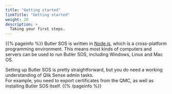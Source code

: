 ```yaml
---
title: "Getting started"
linkTitle: "Getting started"
weight: 20
description: >
  Taking your first steps.
---
```


{{% pageinfo %}}
Butler SOS is written in [Node.js](https://nodejs.org/en/), which is a cross-platform programming environment.
This means most kinds of computers and servers can be used to run Butler SOS, including Windows, Linux and Mac OS.

Setting up Butler SOS is pretty straightforward, but you do need a working understanding of Qlik Sense admin tasks.  
For example, you need to export certificates from the QMC, as well as installing Butler SOS itself.
{{% /pageinfo %}}
